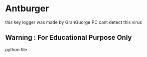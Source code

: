 # Antburger
this key logger was made by GranGuorge 
PC cant detect this virus

## Warning : For Educational Purpose Only

python file
